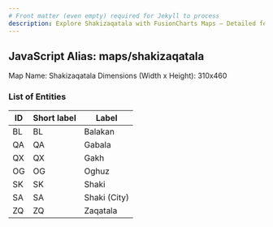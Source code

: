 ```yaml
---
# Front matter (even empty) required for Jekyll to process
description: Explore Shakizaqatala with FusionCharts Maps – Detailed features for seamless integration. Try now & enhance your data visualization today! 
---
```


## JavaScript Alias: maps/shakizaqatala

Map Name: Shakizaqatala
Dimensions (Width x Height): 310x460





### List of Entities

ID | Short label | Label
---|---|---|
BL|BL|Balakan
QA|QA|Gabala
QX|QX|Gakh
OG|OG|Oghuz
SK|SK|Shaki
SA|SA|Shaki (City)
ZQ|ZQ|Zaqatala